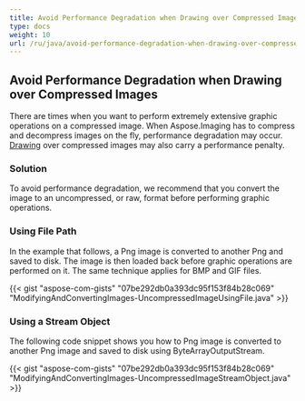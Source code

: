 ```yaml
---
title: Avoid Performance Degradation when Drawing over Compressed Images
type: docs
weight: 10
url: /ru/java/avoid-performance-degradation-when-drawing-over-compressed-images/
---
```


## **Avoid Performance Degradation when Drawing over Compressed Images**
There are times when you want to perform extremely extensive graphic operations on a compressed image. When Aspose.Imaging has to compress and decompress images on the fly, performance degradation may occur. [Drawing]() over compressed images may also carry a performance penalty.
### **Solution**
To avoid performance degradation, we recommend that you convert the image to an uncompressed, or raw, format before performing graphic operations.
### **Using File Path**
In the example that follows, a Png image is converted to another Png and saved to disk. The image is then loaded back before graphic operations are performed on it. The same technique applies for BMP and GIF files.

{{< gist "aspose-com-gists" "07be292db0a393dc95f153f84b28c069" "ModifyingAndConvertingImages-UncompressedImageUsingFile.java" >}}


### **Using a Stream Object**
The following code snippet shows you how to Png image is converted to another Png image and saved to disk using ByteArrayOutputStream.

{{< gist "aspose-com-gists" "07be292db0a393dc95f153f84b28c069" "ModifyingAndConvertingImages-UncompressedImageStreamObject.java" >}}





